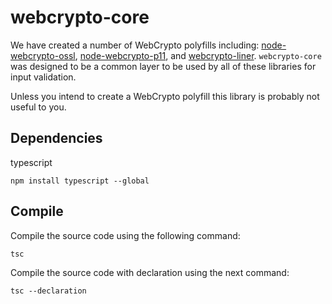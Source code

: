 # webcrypto-core
We have created a number of WebCrypto polyfills including: [node-webcrypto-ossl](https://github.com/PeculiarVentures/node-webcrypto-ossl), [node-webcrypto-p11](https://github.com/PeculiarVentures/node-webcrypto-p11), and [webcrypto-liner](https://github.com/PeculiarVentures/webcrypto-liner).  `webcrypto-core` was designed to be a common layer to be used by all of these libraries for input validation.

Unless you intend to create a WebCrypto polyfill this library is probably not useful to you.

## Dependencies
typescript
```
npm install typescript --global
```

## Compile
Compile the source code using the following command:
```
tsc
```
Compile the source code with declaration using the next command:
```
tsc --declaration
```

